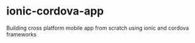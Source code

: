 # ionic-cordova-app

Building cross platform mobile app from scratch using ionic and cordova frameworks
